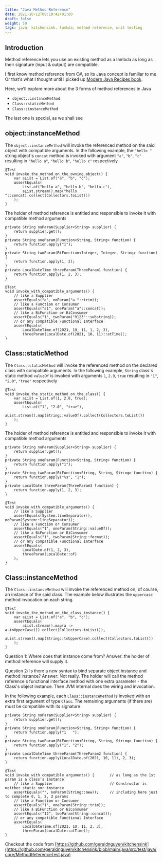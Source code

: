```yaml
---
title: "Java Method Reference"
date: 2021-10-12T09:19:42+01:00
draft: false
weight: 50
tags: java, kitchensink, lambda, method reference, unit testing
---
```


## Introduction

Method reference lets you use an existing method as a lambda as long as their signature (input & output) are compatible.

I first know method reference from C#, so its Java concept is familiar to me. Or that's what I thought until I picked up [Modern Java Recipes book](https://www.oreilly.com/library/view/modern-java-recipes/9781491973165/).

Here, we'll explore more about the 3 forms of method references in Java
- `object::instanceMethod`
- `Class::staticMethod`
- `Class::instanceMethod`

The last one is special, as we shall see

## object::instanceMethod

The `object::instanceMethod` will invoke the referenced method on the said object with compatible arguments. In the following example, the `"hello "` string object's `concat` method is invoked with argument `"a"`, `"b"`, `"c"` resulting in `"hello a"`, `"hello b"`, `"hello c"` respectively

```
@Test
void invoke_the_method_on_the_owning_object() {
    var aList = List.of("a", "b", "c");
    assertEquals(
        List.of("hello a", "hello b", "hello c"),
        aList.stream().map("hello "::concat).collect(Collectors.toList())
    );
}
```

The holder of method reference is entitled and responsible to invoke it with compatible method arguments

```
private String noParam(Supplier<String> supplier) {
    return supplier.get();
}
private String oneParam(Function<String, String> function) {
    return function.apply("1");
}
private String twoParam(BiFunction<Integer, Integer, String> function) {
    return function.apply(1, 2);
}
private LocalDateTime threeParam(ThreeParam1 function) {
    return function.apply(1, 2, 3);
}

@Test
void invoke_with_compatible_arguments() {
    // like a Supplier
    assertEquals("a", noParam("a "::trim));
    // like a Function or Consumer
    assertEquals("a1", oneParam("a"::concat));
    // like a BiFunction or BiConsumer
    assertEquals("1", twoParam("0123"::substring));
    // or any compatible Functional Interface
    assertEquals(
        LocalDateTime.of(2021, 10, 11, 1, 2, 3),
        threeParam(LocalDate.of(2021, 10, 11)::atTime));
}
```

## Class::staticMethod

The `Class::staticMethod` will invoke the referenced method on the declared class with compatible arguments. In the following example, `String` class's static method `valueOf` is invoked with arguments `1`, `2.0`, `true` resulting in `"1"`, `"2.0"`, `"true"` respectively

```
@Test
void invoke_the_static_method_on_the_class() {
    var aList = List.of(1, 2.0, true);
    assertEquals(
        List.of("1", "2.0", "true"),
        aList.stream().map(String::valueOf).collect(Collectors.toList())
    );
}
```

The holder of method reference is entitled and responsible to invoke it with compatible method arguments

```
private String noParam(Supplier<String> supplier) {
    return supplier.get();
}
private String oneParam(Function<String, String> function) {
    return function.apply("1");
}
private String twoParam(BiFunction<String, String, String> function) {
    return function.apply("%s", "1");
}
private LocalDate threeParam(ThreeParam3 function) {
    return function.apply(1, 2, 3);
}

@Test
void invoke_with_compatible_arguments() {
    // like a Supplier
    assertEquals(System.lineSeparator(), noParam(System::lineSeparator));
    // like a Function or Consumer
    assertEquals("1", oneParam(String::valueOf));
    // like a BiFunction or BiConsumer
    assertEquals("1", twoParam(String::format));
    // or any compatible Functional Interface
    assertEquals(
        LocalDate.of(1, 2, 3),
        threeParam(LocalDate::of)
    );
}
```

## Class::instanceMethod

The `Class::instanceMethod` will invoke the referenced method on, of course, an instance of the said class. The example below illustrates the `uppercase` method invocation on each string.

```
@Test
void invoke_the_method_on_the_class_instance() {
    var aList = List.of("a", "b", "c");
    assertEquals(
        aList.stream().map(a -> a.toUpperCase()).collect(Collectors.toList()),
        aList.stream().map(String::toUpperCase).collect(Collectors.toList())
    );
}

```

Question 1: Where does that instance come from? Answer: the holder of method reference will supply it.

Question 2: Is there a new syntax to bind separate object instance and method instance? Answer: Not really. The holder will call the method reference's functional interface method with one extra parameter - the Class's object instance. Then JVM internal does the wiring and invocation.

In the following example, each `Class::instanceMethod` is invoked with an extra first argument of type `Class`. The remaining arguments (if there are) must be compatible with its signature


```
private String noParam(Supplier<String> supplier) {
    return supplier.get();
}
private String oneParam(Function<String, String> function) {
    return function.apply("1   ");
}
private String twoParam(BiFunction<String, String, String> function) {
    return function.apply("1", "2");
}
private LocalDateTime threeParam(ThreeParam2 function) {
    return function.apply(LocalDate.of(2021, 10, 11), 2, 3);
}

@Test
void invoke_with_compatible_arguments() {       // as long as the 1st param is a class's instance
    // like a Supplier                          // Constructor is neither static nor instance
    assertEquals("", noParam(String::new));     // including here just to complete 0, 1, 2, 3 params
    // like a Function or Consumer
    assertEquals("1", oneParam(String::trim));
    // like a BiFunction or BiConsumer
    assertEquals("12", twoParam(String::concat));
    // or any compatible Functional Interface
    assertEquals(
        LocalDateTime.of(2021, 10, 11, 2, 3),
        threeParam(LocalDate::atTime));
}
```


Checkout the code from [https://github.com/geraldnguyen/kitchensink](https://github.com/geraldnguyen/kitchensink/blob/main/java/src/test/java/core/MethodReferenceTest.java)